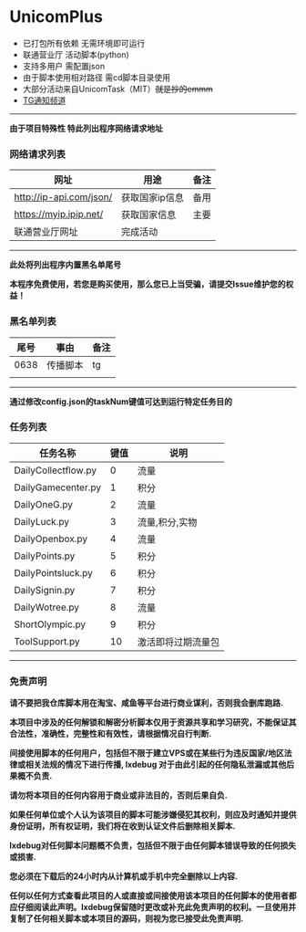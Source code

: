 # UnicomPlus
* 已打包所有依赖 无需环境即可运行
* 联通营业厅 活动脚本(python)
* 支持多用户 需配置json
* 由于脚本使用相对路径 需cd脚本目录使用
* 大部分活动来自UnicomTask（MIT）~~就是抄的emmm~~
* [TG通知频道](https://t.me/unicomplus)

-------

**由于项目特殊性 特此列出程序网络请求地址**
### 网络请求列表
|网址 |用途 |备注 |
|---|---|---|
| http://ip-api.com/json/ | 获取国家ip信息 | 备用 |
| https://myip.ipip.net/ | 获取国家信息| 主要 |
| 联通营业厅网址 | 完成活动 |  |

-------

**此处将列出程序内置黑名单尾号**

**本程序免费使用，若您是购买使用，那么您已上当受骗，请提交Issue维护您的权益！**

### 黑名单列表
|  尾号| 事由 | 备注 |
|---|---|---|
| 0638 | 传播脚本 | tg |
|  |  |  |

-------
**通过修改config.json的taskNum键值可达到运行特定任务目的**

### 任务列表
| 任务名称 | 键值 | 说明 |
|---|---|---|
| DailyCollectflow.py | 0 | 流量 |
| DailyGamecenter.py | 1 | 积分 |
| DailyOneG.py | 2 | 流量 |
| DailyLuck.py | 3 | 流量,积分,实物 |
| DailyOpenbox.py | 4 | 流量 |
| DailyPoints.py | 5 | 积分 |
| DailyPointsluck.py | 6 | 积分 |
| DailySignin.py | 7 | 积分 |
| DailyWotree.py | 8 | 流量 |
| ShortOlympic.py | 9 | 积分 |
| ToolSupport.py | 10 | 激活即将过期流量包 |

-------

### 免责声明
**请不要把我仓库脚本用在淘宝、咸鱼等平台进行商业谋利，否则我会删库跑路.**

**本项目中涉及的任何解锁和解密分析脚本仅用于资源共享和学习研究，不能保证其合法性，准确性，完整性和有效性，请根据情况自行判断.**

**间接使用脚本的任何用户，包括但不限于建立VPS或在某些行为违反国家/地区法律或相关法规的情况下进行传播, lxdebug 对于由此引起的任何隐私泄漏或其他后果概不负责.**

**请勿将本项目的任何内容用于商业或非法目的，否则后果自负.**

**如果任何单位或个人认为该项目的脚本可能涉嫌侵犯其权利，则应及时通知并提供身份证明，所有权证明，我们将在收到认证文件后删除相关脚本.**

**lxdebug对任何脚本问题概不负责，包括但不限于由任何脚本错误导致的任何损失或损害.**

**您必须在下载后的24小时内从计算机或手机中完全删除以上内容.**

**任何以任何方式查看此项目的人或直接或间接使用该本项目的任何脚本的使用者都应仔细阅读此声明。lxdebug保留随时更改或补充此免责声明的权利。一旦使用并复制了任何相关脚本或本项目的源码，则视为您已接受此免责声明.**


